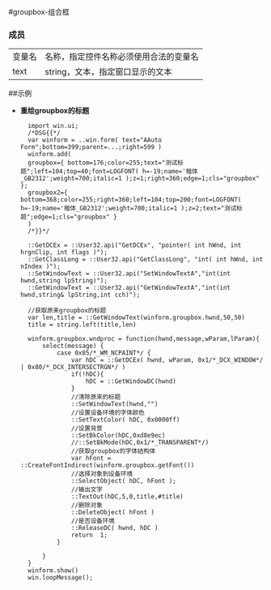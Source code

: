 #groupbox-组合框

### 成员
<table>
	<tr><td>变量名</td><td>名称，指定控件名称必须使用合法的变量名</td></tr>
	<tr><td>text</td><td>string，文本，指定窗口显示的文本</td></tr>
</table>

##示例

* **重绘groupbox的标题**

		import win.ui;
		/*DSG{{*/
		var winform = ..win.form( text="AAuto Form";bottom=399;parent=...;right=599 )
		winform.add( 
		groupbox={ bottom=176;color=255;text="测试标题";left=104;top=40;font=LOGFONT( h=-19;name='楷体_GB2312';weight=700;italic=1 );z=1;right=360;edge=1;cls="groupbox" };
		groupbox2={ bottom=368;color=255;right=360;left=104;top=200;font=LOGFONT( h=-19;name='楷体_GB2312';weight=700;italic=1 );z=2;text="测试标题";edge=1;cls="groupbox" }
		)
		/*}}*/

		::GetDCEx = ::User32.api("GetDCEx", "pointer( int hWnd, int hrgnClip, int flags )"); 
		::GetClassLong = ::User32.api("GetClassLong", "int( int hWnd, int nIndex )"); 
		::SetWindowText = ::User32.api("SetWindowTextA","int(int hwnd,string lpString)");
		::GetWindowText = ::User32.api("GetWindowTextA","int(int hwnd,string& lpString,int cch)");

		//获取原来groupbox的标题
		var len,title = ::GetWindowText(winform.groupbox.hwnd,50,50)			
		title = string.left(title,len)

		winform.groupbox.wndproc = function(hwnd,message,wParam,lParam){
			select(message) {
				case 0x85/*_WM_NCPAINT*/ {
					var hDC = ::GetDCEx( hwnd, wParam, 0x1/*_DCX_WINDOW*/ | 0x80/*_DCX_INTERSECTRGN*/ )
					if(!hDC){
						hDC = ::GetWindowDC(hwnd)
					}
					//清除原来的标题
					::SetWindowText(hwnd,"")
					//设置设备环境的字体颜色
					::SetTextColor( hDC, 0x0000ff)
					//设置背景			
					::SetBkColor(hDC,0xd8e9ec)
					//::SetBkMode(hDC,0x1/*_TRANSPARENT*/)			
					//获取groupbox的字体结构体
					var hFont = ::CreateFontIndirect(winform.groupbox.getFont())
					//选择对象到设备环境
					::SelectObject( hDC, hFont );
					//输出文字
					::TextOut(hDC,5,0,title,#title)
					//删除对象
					::DeleteObject( hFont )			
					//是否设备环境
					::ReleaseDC( hwnd, hDC )			
					return  1; 			
				}
				
			}	
		}
		winform.show() 
		win.loopMessage();
